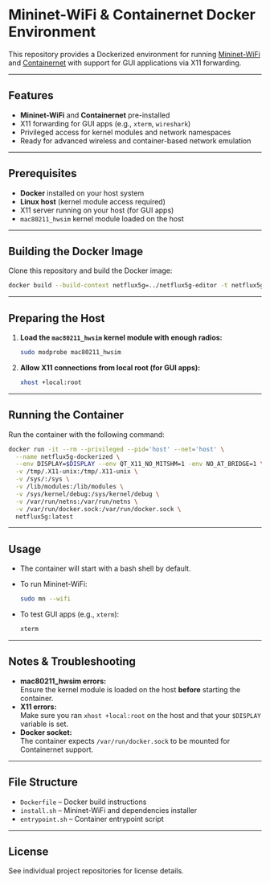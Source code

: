 # Mininet-WiFi & Containernet Docker Environment

This repository provides a Dockerized environment for running [Mininet-WiFi](https://github.com/intrig-unicamp/mininet-wifi) and [Containernet](https://github.com/containernet/containernet) with support for GUI applications via X11 forwarding.

---

## Features

- **Mininet-WiFi** and **Containernet** pre-installed
- X11 forwarding for GUI apps (e.g., `xterm`, `wireshark`)
- Privileged access for kernel modules and network namespaces
- Ready for advanced wireless and container-based network emulation

---

## Prerequisites

- **Docker** installed on your host system
- **Linux host** (kernel module access required)
- X11 server running on your host (for GUI apps)
- `mac80211_hwsim` kernel module loaded on the host

---

## Building the Docker Image

Clone this repository and build the Docker image:

```sh
docker build --build-context netflux5g=../netflux5g-editor -t netflux5g:latest .
```

---

## Preparing the Host

1. **Load the `mac80211_hwsim` kernel module with enough radios:**

   ```sh
   sudo modprobe mac80211_hwsim
   ```

2. **Allow X11 connections from local root (for GUI apps):**

   ```sh
   xhost +local:root
   ```

---

## Running the Container

Run the container with the following command:

```sh
docker run -it --rm --privileged --pid='host' --net='host' \
  --name netflux5g-dockerized \
  --env DISPLAY=$DISPLAY --env QT_X11_NO_MITSHM=1 -env NO_AT_BRIDGE=1 \
  -v /tmp/.X11-unix:/tmp/.X11-unix \
  -v /sys/:/sys \
  -v /lib/modules:/lib/modules \
  -v /sys/kernel/debug:/sys/kernel/debug \
  -v /var/run/netns:/var/run/netns \
  -v /var/run/docker.sock:/var/run/docker.sock \
  netflux5g:latest
```

---

## Usage

- The container will start with a bash shell by default.
- To run Mininet-WiFi:

  ```sh
  sudo mn --wifi
  ```

- To test GUI apps (e.g., `xterm`):

  ```sh
  xterm
  ```

---

## Notes & Troubleshooting

- **mac80211_hwsim errors:**  
  Ensure the kernel module is loaded on the host **before** starting the container.
- **X11 errors:**  
  Make sure you ran `xhost +local:root` on the host and that your `$DISPLAY` variable is set.
- **Docker socket:**  
  The container expects `/var/run/docker.sock` to be mounted for Containernet support.

---

## File Structure

- `Dockerfile` – Docker build instructions
- `install.sh` – Mininet-WiFi and dependencies installer
- `entrypoint.sh` – Container entrypoint script

---

## License

See individual project repositories for license details.